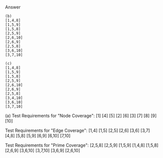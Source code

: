 Answer
```
(b)
[1,4,8]
[1,5,9]
[1,5,8]
[2,5,9]
[2,6,10]
[2,6,9]
[2,5,8]
[3,6,10]
[3,7,10]

(c)
[1,4,8]
[1,5,9]
[1,5,8]
[2,5,9]
[2,6,10]
[2,6,9]
[2,5,8]
[3,4,10]
[3,6,10]
[3,7,10]
```

(a)
Test Requirements for "Node Coverage": [1] [4] [5] [2] [6] [3] [7] [8] [9] [10]

Test Requirements for "Edge Coverage": [1,4] [1,5] [2,5] [2,6] [3,6] [3,7] [4,8] [5,8] [5,9] [6,9] [6,10] [7,10]

Test Requirements for "Prime Coverage": [2,5,8] [2,5,9] [1,5,9] [1,4,8] [1,5,8] [2,6,9] [3,6,10] [3,7,10] [3,6,9] [2,6,10]
```